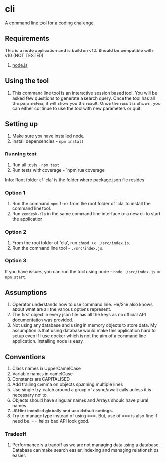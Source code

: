 # cli
A command line tool for a coding challenge.

## Requirements
This is a node application and is build on v12. Should be compatible with v10 (NOT TESTED).

1. [node.js](https://nodejs.org/)


## Using the tool
1. This command line tool is an interactive session based tool. You will be asked few questions to generate a search query. Once the tool has all the parameters, it will show you the result. Once the result is shown, you can either continue to use the tool with new parameters or quit.

## Setting up
1. Make sure you have installed node.
2. Install dependencies - `npm install`

### Running test
1. Run all tests - `npm test`
2. Run tests with coverage - `npm run coverage

Info: Root folder of 'cla' is the folder where package.json file resides

### Option 1
1. Run the command `npm link` from the root folder of 'cla' to install the command line tool.
2. Run `zendesk-cla` in the same command line interface or a new cli to start the application.

### Option 2
1. From the root folder of 'cla', run `chmod +x ./src/index.js`.
2. Run the command line tool - `./src/index.js`.

### Option 3
If you have issues, you can run the tool using node - `node ./src/index.js` or `npm start`.

## Assumptions
1. Operator understands how to use command line. He/She also knows about what are all the various options represent.
2. The first object in every json file has all the keys as no official API documentation was provided.
3. Not using any database and using in memory objects to store data. My assumption is that using database would make this application hard to setup even if I use docker which is not the aim of a command line application. Installing node is easy.

## Conventions
1. Class names in UpperCamelCase
2. Variable names in camelCase
3. Constants are CAPITALISED
4. Add trailing comma on objects spanning multiple lines
5. Use single try..catch around a group of async/await calls unless it is necessary not to.
6. Objects should have singular names and Arrays should have plural names
7. JSHint installed globally and use default settings.
8. Try to manage type instead of using ===. But, use of === is also fine if need be. == helps bad API look good.

### Tradeoff
1. Performance is a tradoff as we are not managing data using a database. Database can make search easier, indexing and managing relationships easier.
